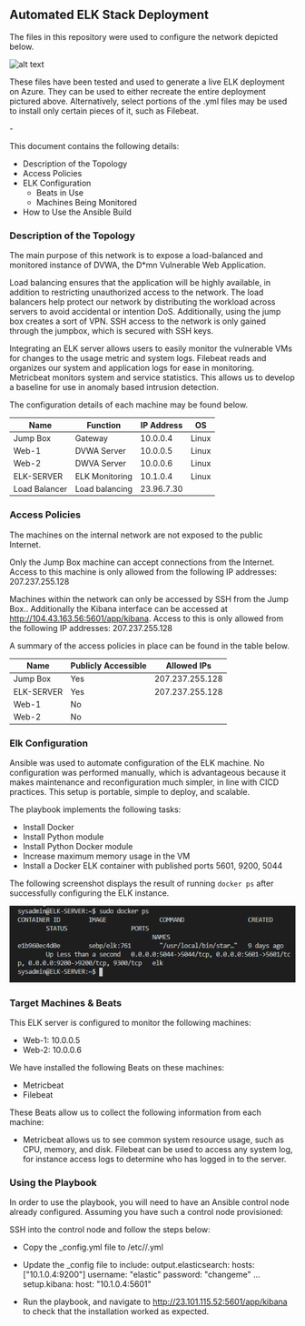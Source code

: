 ## Automated ELK Stack Deployment

The files in this repository were used to configure the network depicted below.

![alt text](https://github.com/edwards-je/InfoSecProjects/blob/main/Diagrams/Network.Map_CatFacts.with.ELK.png "Network Diagram")

These files have been tested and used to generate a live ELK deployment on Azure. They can be used to either recreate the entire deployment pictured above. Alternatively, select portions of the .yml files may be used to install only certain pieces of it, such as Filebeat.

  -[](Ansible/ELK/install-elk.yml)

This document contains the following details:
- Description of the Topology
- Access Policies
- ELK Configuration
  - Beats in Use
  - Machines Being Monitored
- How to Use the Ansible Build


### Description of the Topology

The main purpose of this network is to expose a load-balanced and monitored instance of DVWA, the D*mn Vulnerable Web Application.

Load balancing ensures that the application will be highly available, in addition to restricting unauthorized access to the network. The load balancers help protect our network by distributing the workload across servers to avoid accidental or intention DoS. Additionally, using the jump box creates a sort of VPN. SSH access to the network is only gained through the jumpbox, which is secured with SSH keys.


Integrating an ELK server allows users to easily monitor the vulnerable VMs for changes to the usage metric and system logs. Filebeat reads and organizes our system and application logs for ease in monitoring. Metricbeat monitors system and service statistics. This allows us to develop a baseline for use in anomaly based intrusion detection.






The configuration details of each machine may be found below.


| Name           | Function       | IP Address | OS    |
|----------------|----------------|------------|-------|
| Jump Box       | Gateway        | 10.0.0.4   | Linux |
| Web-1          | DVWA Server    | 10.0.0.5   | Linux |
| Web-2          | DWVA Server    | 10.0.0.6   | Linux |
| ELK-SERVER     | ELK Monitoring | 10.1.0.4   | Linux |
| Load Balancer  | Load balancing | 23.96.7.30 |       |


### Access Policies

The machines on the internal network are not exposed to the public Internet. 

Only the Jump Box machine can accept connections from the Internet. Access to this machine is only allowed from the following IP addresses:
207.237.255.128

Machines within the network can only be accessed by SSH from the Jump Box..
Additionally the Kibana interface can be accessed at http://104.43.163.56:5601/app/kibana. Access to this is only allowed from the following IP addresses:
207.237.255.128


A summary of the access policies in place can be found in the table below.

| Name       | Publicly Accessible | Allowed IPs     |
|------------|---------------------|-----------------|
| Jump Box   | Yes                 | 207.237.255.128 |
| ELK-SERVER | Yes                 | 207.237.255.128 |
| Web-1      | No                  |                 |
| Web-2      | No                  |                 |


### Elk Configuration

Ansible was used to automate configuration of the ELK machine. No configuration was performed manually, which is advantageous because it makes maintenance and reconfiguration much simpler, in line with CICD practices. This setup is portable, simple to deploy, and scalable.



The playbook implements the following tasks:
-  Install Docker
-  Install Python module
-  Install Python Docker module
-  Increase maximum memory usage in the VM
-  Install a Docker ELK container with published ports 5601, 9200, 5044

The following screenshot displays the result of running `docker ps` after successfully configuring the ELK instance.

![docker ps pic](Images/docker_ps_output.png)

### Target Machines & Beats
This ELK server is configured to monitor the following machines:
- Web-1: 10.0.0.5
- Web-2: 10.0.0.6

We have installed the following Beats on these machines:
- Metricbeat
- Filebeat

These Beats allow us to collect the following information from each machine:
- Metricbeat allows us to see common system resource usage, such as CPU, memory, and disk. Filebeat can be used to access any system log, for instance access logs to determine who has logged in to the server.


### Using the Playbook
In order to use the playbook, you will need to have an Ansible control node already configured. Assuming you have such a control node provisioned: 

SSH into the control node and follow the steps below:
- Copy the <beat>_config.yml file to /etc/<beat>/<beat>.yml
- Update the <beat>_config file to include:
output.elasticsearch:
hosts: ["10.1.0.4:9200"]
username: "elastic"
password: "changeme"
...
setup.kibana:
host: "10.1.0.4:5601"


- Run the playbook, and navigate to http://23.101.115.52:5601/app/kibana to check that the installation worked as expected.



